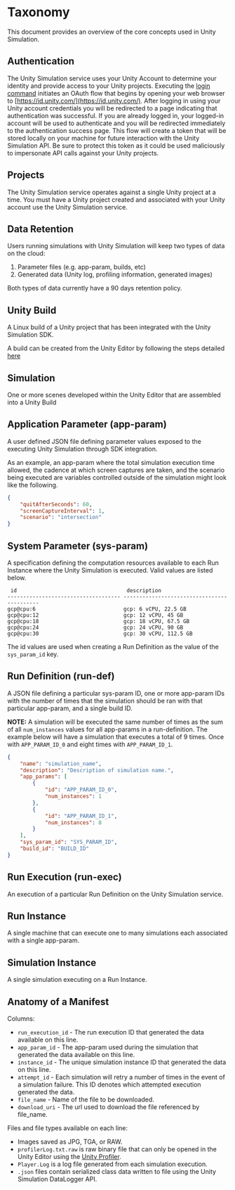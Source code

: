 # Taxonomy

This document provides an overview of the core concepts used in Unity Simulation.

## Authentication

The Unity Simulation service uses your Unity Account to determine your identity and provide access to your Unity projects. Executing the [login command](cli.md#Authentication-Commands) initiates an OAuth flow that begins by opening your web browser to [https://id.unity.com/](https://id.unity.com/). After logging in using your Unity account credentials you will be redirected to a page indicating that authentication was successful. If you are already logged in, your logged-in account will be used to authenticate and you will be redirected immediately to the authentication success page. This flow will  create a token that will be stored locally on your machine for future interaction with the Unity Simulation API. Be sure to protect this token as it could be used maliciously to impersonate API calls against your Unity projects.

## Projects

The Unity Simulation service operates against a single Unity project at a time. You must have a Unity project created and associated with your Unity account use the Unity Simulation service.

## Data Retention

Users running simulations with Unity Simulation will keep two types of data on the cloud:
1. Parameter files (e.g. app-param, builds, etc)
2. Generated data (Unity log, profiling information, generated images)

Both types of data currently have a 90 days retention policy.

## Unity Build
A Linux build of a Unity project that has been integrated with the Unity Simulation SDK.

A build can be created from the Unity Editor by following the steps detailed [here](build.md)

## Simulation
One or more scenes developed within the Unity Editor that are assembled into a Unity Build

## Application Parameter (app-param)
A user defined JSON file defining parameter values exposed to the executing Unity Simulation through SDK integration.

As an example, an app-param where the total simulation execution time allowed, the cadence at which screen captures are taken, and the scenario being executed are variables controlled outside of the simulation might look like the following.

```json
{
    "quitAfterSeconds": 60,
    "screenCaptureInterval": 1,
    "scenario": "intersection"
}
```

## System Parameter (sys-param)

A specification defining the computation resources available to each Run Instance where the Unity Simulation is executed. Valid values are listed below.
```console
 id                                   description
------------------------------------ -------------------------------------------
gcp@cpu:6                            gcp: 6 vCPU, 22.5 GB
gcp@cpu:12                           gcp: 12 vCPU, 45 GB
gcp@cpu:18                           gcp: 18 vCPU, 67.5 GB
gcp@cpu:24                           gcp: 24 vCPU, 90 GB
gcp@cpu:30                           gcp: 30 vCPU, 112.5 GB
```
The id values are used when creating a Run Definition as the value of the `sys_param_id` key.

## Run Definition (run-def)

A JSON file defining a particular sys-param ID, one or more app-param IDs with the number of times that the simulation should be ran with that particular app-param, and a single build ID.

**NOTE:** A simulation will be executed the same number of times as the sum of all `num_instances` values for all app-params in a run-definition. The example below will have a simulation that executes a total of 9 times. Once with `APP_PARAM_ID_0` and eight times with `APP_PARAM_ID_1`.

```json
{
    "name": "simulation_name",
    "description": "Description of simulation name.",
    "app_params": [
        {
            "id": "APP_PARAM_ID_0",
            "num_instances": 1
        },
        {
            "id": "APP_PARAM_ID_1",
            "num_instances": 8
        }
    ],
    "sys_param_id": "SYS_PARAM_ID",
    "build_id": "BUILD_ID"
}
```

## Run Execution (run-exec)
An execution of a particular Run Definition on the Unity Simulation service.

## Run Instance
A single machine that can execute one to many simulations each associated with a single app-param.

## Simulation Instance
A single simulation executing on a Run Instance.

## Anatomy of a Manifest

Columns:
- `run_execution_id` - The run execution ID that generated the data available on this line.
- `app_param_id` - The app-param used during the simulation that generated the data available on this line.
- `instance_id` - The unique simulation instance ID that generated the data on this line.
- `attempt_id` - Each simulation will retry a number of times in the event of a simulation failure. This ID denotes which attempted execution generated the data.
- `file_name` -  Name of the file to be downloaded.
- `download_uri` - The url used to download the file referenced by file_name.

Files and file types available on each line:
- Images saved as JPG, TGA, or RAW.
- `profilerLog.txt.raw` is raw binary file that can only be opened in the Unity Editor using the [Unity Profiler](https://docs.unity3d.com/Manual/Profiler.html).
- `Player.Log` is a log file generated from each simulation execution.
- `.json` files contain serialized class data written to file using the Unity Simulation DataLogger API.
